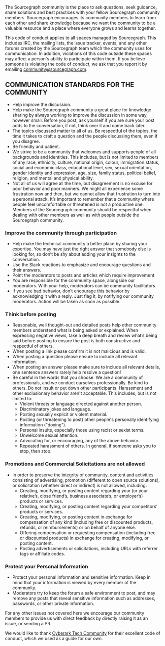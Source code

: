 The Sourcegraph community is the place to ask questions, seek guidance, share solutions and best practices with your fellow Sourcegraph community members. Sourcegraph encourages its community members to learn from each other and share knowledge because we want the community to be a valuable resource and a place where everyone grows and learns together.

This code of conduct applies to all spaces managed by Sourcegraph. This includes IRC, the mailing lists, the issue tracker, events, and any other forums created by the Sourcegraph team which the community uses for communication. In addition, violations of this code outside these spaces may affect a person's ability to participate within them. If you believe someone is violating the code of conduct, we ask that you report it by emailing [community@sourcegraph.com](mailto:community@sourcegraph.com).

## COMMUNICATION STANDARDS FOR THE COMMUNITY

- Help improve the discussion.
- Help make the Sourcegraph community a great place for knowledge sharing by always working to improve the discussion in some way, however small. Before you post, ask yourself if you are sure your post adds to the conversation, if not, think over it and come back later.
- The topics discussed matter to all of us. Be respectful of the topics, the time it takes to craft a question and the people discussing them, even if you disagree.
- Be friendly and patient.
- We strive to be a community that welcomes and supports people of all backgrounds and identities. This includes, but is not limited to members of any race, ethnicity, culture, national origin, colour, immigration status, social and economic class, educational level, sex, sexual orientation, gender identity and expression, age, size, family status, political belief, religion, and mental and physical ability.
- Not all of us will agree all the time, but disagreement is no excuse for poor behavior and poor manners. We might all experience some frustration now and then, but we cannot allow that frustration to turn into a personal attack. It’s important to remember that a community where people feel uncomfortable or threatened is not a productive one. Members of the Sourcegraph community should be respectful when dealing with other members as well as with people outside the Sourcegraph community.

### Improve the community through participation

- Help make the technical community a better place by sharing your expertise. You may have just the right answer that somebody else is looking for, so don’t be shy about adding your insights to the conversation.
- Use the Slack reactions to emphasize and encourage questions and their answers.
- Point the moderators to posts and articles which require improvement.
- You are responsible for the community space, alongside our moderators. With your help, moderators can be community facilitators.
- If you see bad behavior, don’t encourage this behavior by acknowledging it with a reply. Just flag it, by notifying our community moderators. Action will be taken as soon as possible.

### Think before posting

- Reasonable, well thought-out and detailed posts help other community members understand what is being asked or explained. When expressing negative views, take a deep breath and review what’s being said before posting to ensure the post is both constructive and respectful of others.
- When posting a link please confirm it is not malicious and is valid.
- When posting a question please ensure to include all relevant information.
- When posting an answer please make sure to include all relevant details, one sentence answers rarely help resolve a question!
- Be careful in the words that you choose. We are a community of professionals, and we conduct ourselves professionally. Be kind to others. Do not insult or put down other participants. Harassment and other exclusionary behavior aren't acceptable. This includes, but is not limited to:
  - Violent threats or language directed against another person.
  - Discriminatory jokes and language.
  - Posting sexually explicit or violent material.
  - Posting (or threatening to post) other people's personally identifying information ("doxing").
  - Personal insults, especially those using racist or sexist terms.
  - Unwelcome sexual attention.
  - Advocating for, or encouraging, any of the above behavior.
  - Repeated harassment of others. In general, if someone asks you to stop, then stop.

### Promotions and Commercial Solicitations are not allowed

- In order to preserve the integrity of community, content and activities consisting of advertising, promotion (different to open source solutions), or solicitation (whether direct or indirect) is not allowed, including:
  - Creating, modifying, or posting content regarding your (or your relative’s, close friend’s, business associate’s, or employer’s) products or services.
  - Creating, modifying, or posting content regarding your competitors’ products or services.
  - Creating, modifying, or posting content in exchange for compensation of any kind (including free or discounted products, refunds, or reimbursements) or on behalf of anyone else.
  - Offering compensation or requesting compensation (including free or discounted products) in exchange for creating, modifying, or posting content.
  - Posting advertisements or solicitations, including URLs with referrer tags or affiliate codes. 

### Protect your Personal Information

- Protect your personal information and sensitive information. Keep in mind that your information is viewed by every member of the community.
- Moderators try to keep the forum a safe environment to post, and may remove any posts that reveal sensitive information such as addresses, passwords, or other private information.

For any other issues not covered here we encourage our community members to provide us with direct feedback by directly raising it as an issue, or sending a PR.

We would like to thank [Cyberark Tech Community](https://www.cyberark.com/tech-community-code-of-conduct/) for their excellent code of conduct, which we used as a guide for our own.
